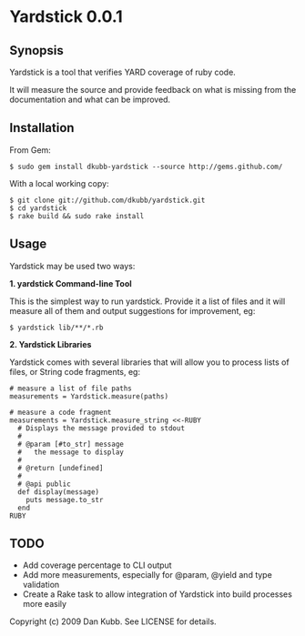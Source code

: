 Yardstick 0.0.1
===============

Synopsis
--------

Yardstick is a tool that verifies YARD coverage of ruby code.

It will measure the source and provide feedback on what is missing from
the documentation and what can be improved.

Installation
------------

From Gem:

    $ sudo gem install dkubb-yardstick --source http://gems.github.com/

With a local working copy:

    $ git clone git://github.com/dkubb/yardstick.git
    $ cd yardstick
    $ rake build && sudo rake install

Usage
-----

Yardstick may be used two ways:

**1. yardstick Command-line Tool**

This is the simplest way to run yardstick.  Provide it a list of files
and it will measure all of them and output suggestions for improvement,
eg:

    $ yardstick lib/**/*.rb

**2. Yardstick Libraries**

Yardstick comes with several libraries that will allow you to process
lists of files, or String code fragments, eg:

    # measure a list of file paths
    measurements = Yardstick.measure(paths)

    # measure a code fragment
    measurements = Yardstick.measure_string <<-RUBY
      # Displays the message provided to stdout
      #
      # @param [#to_str] message
      #   the message to display
      #
      # @return [undefined]
      #
      # @api public
      def display(message)
        puts message.to_str
      end
    RUBY

TODO
----

- Add coverage percentage to CLI output
- Add more measurements, especially for @param, @yield and type
  validation
- Create a Rake task to allow integration of Yardstick into build
  processes more easily

Copyright (c) 2009 Dan Kubb. See LICENSE for details.
